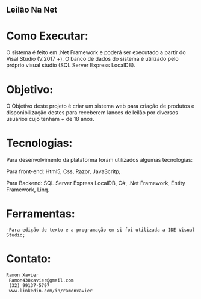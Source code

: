 ## Leilão Na Net

# Como Executar:
O sistema é feito em .Net Framework e poderá ser executado a partir do Visal Studio (V.2017 +).
O banco de dados do sistema é utilizado pelo próprio visual studio (SQL Server Express LocalDB).


# Objetivo:
O Objetivo deste projeto é criar um sistema web para criação de produtos e disponibilização destes
para receberem lances de leilão por diversos usuários cujo tenham + de 18 anos.


# Tecnologias:
Para desenvolvimento da plataforma foram utilizados algumas tecnologias: 

Para front-end: 
	Html5,
	Css,
  Razor,
  JavaScritp;
  
  Para Backend:
  SQL Server Express LocalDB,
  C#,
  .Net Framework,
  Entity Framework,
  Linq.

# Ferramentas:
	-Para edição de texto e a programação em si foi utilizada a IDE Visual Studio; 
 

# Contato: 
	Ramon Xavier
	 Ramon438xavier@gmail.com
	 (32) 99137-5797
	 www.linkedin.com/in/ramonxavier
